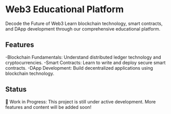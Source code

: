 # Web3 Educational Platform

 Decode the Future of Web3
 Learn blockchain technology, smart contracts, and DApp development through our comprehensive educational platform.

## Features

-Blockchain Fundamentals: Understand distributed ledger technology and cryptocurrencies.
-Smart Contracts: Learn to write and deploy secure smart contracts.
-DApp Development: Build decentralized applications using blockchain technology.

## Status

🚧 Work in Progress: This project is still under active development. More features and content will be added soon!




